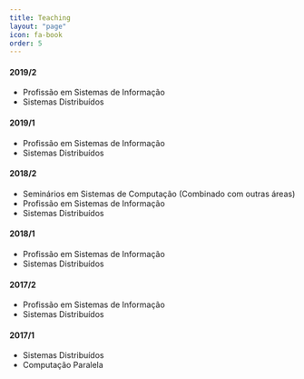 ```yaml
---
title: Teaching
layout: "page"
icon: fa-book
order: 5
---
```


#### 2019/2

* Profissão em Sistemas de Informação
* Sistemas Distribuídos

#### 2019/1

* Profissão em Sistemas de Informação
* Sistemas Distribuídos

#### 2018/2

* Seminários em Sistemas de Computação (Combinado com outras áreas)
* Profissão em Sistemas de Informação
* Sistemas Distribuídos

#### 2018/1

* Profissão em Sistemas de Informação
* Sistemas Distribuídos

#### 2017/2

* Profissão em Sistemas de Informação
* Sistemas Distribuídos

#### 2017/1 

* Sistemas Distribuídos
* Computação Paralela


